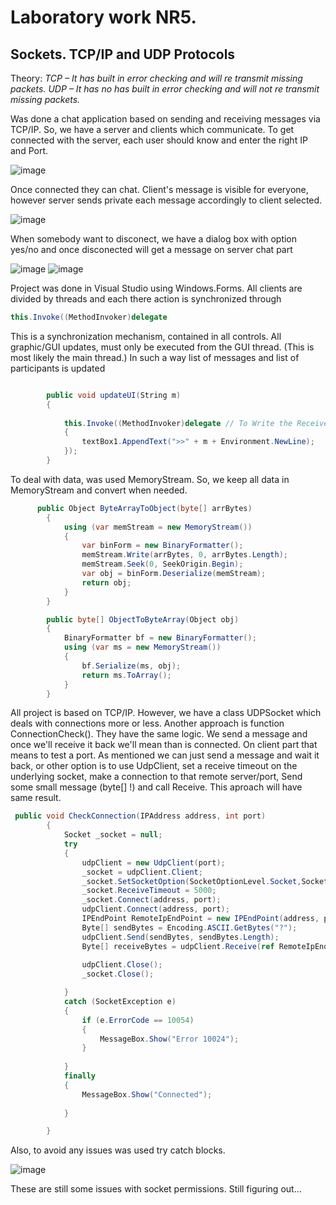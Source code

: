 # Laboratory work NR5.

## Sockets. TCP/IP and UDP Protocols
Theory: *TCP –  It has built in error checking and will re transmit missing packets. 
UDP – It has no has built in error checking and will not re transmit missing packets.*

Was done a chat application based on sending and receiving messages via TCP/IP. So, we have a server and clients which communicate.
To get connected with the server, each user should know and enter the right IP and Port. 

![image](https://user-images.githubusercontent.com/24621285/56871171-9bfd1e80-6a22-11e9-9a7c-6b5ac408f23a.png)

Once connected they can chat. Client's message is visible for everyone, however server sends private each message accordingly to client selected.

![image](https://user-images.githubusercontent.com/24621285/56871310-a28c9580-6a24-11e9-946f-b704f5395107.png)

When somebody want to disconect, we have a dialog box with option yes/no and once disconected will get a message on server chat part

![image](https://user-images.githubusercontent.com/24621285/56871380-745b8580-6a25-11e9-93cc-8e38d98e9ade.png)
![image](https://user-images.githubusercontent.com/24621285/56871390-abca3200-6a25-11e9-8dc1-dcdc5857b591.png)

Project was done in Visual Studio using Windows.Forms.
All clients are divided by threads and each there action is synchronized through
```c#
this.Invoke((MethodInvoker)delegate
```
This is a synchronization mechanism, contained in all controls. All graphic/GUI updates, must only be executed from the GUI thread. (This is most likely the main thread.)
In such a way list of messages and list of participants is updated

```c#

        public void updateUI(String m)
        {
       
            this.Invoke((MethodInvoker)delegate // To Write the Received data
            {
                textBox1.AppendText(">>" + m + Environment.NewLine);
            });
        }
```
To deal with data, was used MemoryStream. So, we keep all data in MemoryStream and convert when needed.

```c#
      public Object ByteArrayToObject(byte[] arrBytes)
        {
            using (var memStream = new MemoryStream())
            {
                var binForm = new BinaryFormatter();
                memStream.Write(arrBytes, 0, arrBytes.Length);
                memStream.Seek(0, SeekOrigin.Begin);
                var obj = binForm.Deserialize(memStream);
                return obj;
            }
        }

        public byte[] ObjectToByteArray(Object obj)
        {
            BinaryFormatter bf = new BinaryFormatter();
            using (var ms = new MemoryStream())
            {
                bf.Serialize(ms, obj);
                return ms.ToArray();
            }
        }

```

All project is based on TCP/IP. However, we have a class UDPSocket which deals with connections more or less.
Another approach is function ConnectionCheck(). They have the same logic.
We send a message and once we'll receive it back we'll mean than is connected.
On client part that means to test a port. As mentioned we can just send a message and wait it back,
or other option is to use UdpClient, set a receive timeout on the underlying socket, make a connection to that remote server/port, Send some small message (byte[] !) and call Receive.
This aproach will have same result.

```c#
 public void CheckConnection(IPAddress address, int port)
        {
            Socket _socket = null;
            try
            {
                udpClient = new UdpClient(port);
                _socket = udpClient.Client;
                _socket.SetSocketOption(SocketOptionLevel.Socket,SocketOptionName.Broadcast, 1);
                _socket.ReceiveTimeout = 5000;
                _socket.Connect(address, port);
                udpClient.Connect(address, port);
                IPEndPoint RemoteIpEndPoint = new IPEndPoint(address, port);
                Byte[] sendBytes = Encoding.ASCII.GetBytes("?");
                udpClient.Send(sendBytes, sendBytes.Length);
                Byte[] receiveBytes = udpClient.Receive(ref RemoteIpEndPoint);
              
                udpClient.Close();
                _socket.Close();

            }
            catch (SocketException e)
            {
                if (e.ErrorCode == 10054)
                {
                    MessageBox.Show("Error 10024");
                }
               
            }
            finally
            {
                MessageBox.Show("Connected");
               
            }

        }
```

Also, to avoid any issues was used try catch blocks.

![image](https://user-images.githubusercontent.com/24621285/56890799-2e350f00-6a83-11e9-8255-e42548ff4548.png)

These are still some issues with socket permissions.
Still figuring out...

